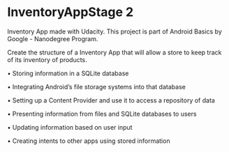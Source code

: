 # InventoryAppStage 2
Inventory App made with Udacity. This project is part of Android Basics by Google - Nanodegree Program.

Create the structure of a Inventory App that will allow a store to keep track of its inventory of products. 

• Storing information in a SQLite database

• Integrating Android’s file storage systems into that database

• Setting up a Content Provider and use it to access a repository of data

• Presenting information from files and SQLite databases to users

• Updating information based on user input

• Creating intents to other apps using stored information
